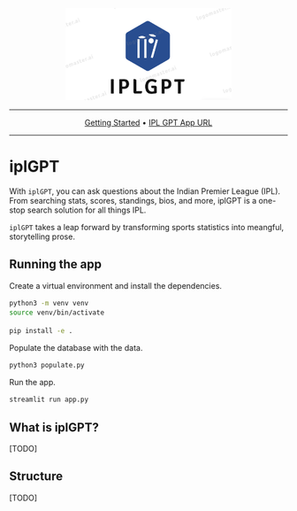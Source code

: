 <div align="center">

<img src="assets/logo.png" width="300px">

______________________________________________________________________

<p align="center">
  <a href="#running-the-app">Getting Started</a> •
  <a href="ipl.gpt">IPL GPT App URL</a>
</p>

______________________________________________________________________

</div>

# iplGPT

With `iplGPT`, you can ask questions about the Indian Premier League (IPL). From searching stats, scores, standings, bios, and more, iplGPT is a one-stop search solution for all things IPL.

`iplGPT` takes a leap forward by transforming sports statistics into meangful, storytelling prose.

## Running the app

Create a virtual environment and install the dependencies.

```bash
python3 -m venv venv
source venv/bin/activate

pip install -e .
```

Populate the database with the data.

```bash
python3 populate.py
```

Run the app.

```bash
streamlit run app.py
```

## What is iplGPT?

\[TODO\]

## Structure

\[TODO\]
